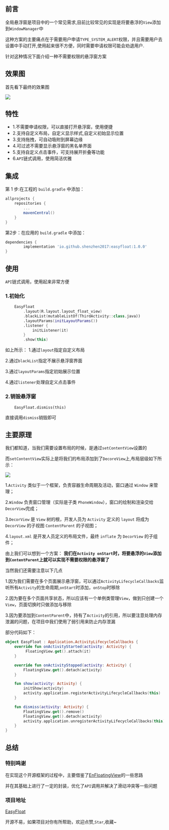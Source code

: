## 前言
全局悬浮窗是项目中的一个常见需求,目前比较常见的实现是将要悬浮的`View`添加到`WindowManager`中

这种方案的主要痛点在于需要用户申请`TYPE_SYSTEM_ALERT`权限，并且需要用户去设置中手动打开,使用起来很不方便，同时需要申请权限可能会劝退用户.

针对这种情况下面介绍一种不需要权限的悬浮窗方案

## 效果图
首先看下最终的效果图

![](https://p1-juejin.byteimg.com/tos-cn-i-k3u1fbpfcp/289199fad10649ab9484955e42a2a34c~tplv-k3u1fbpfcp-watermark.image)

## 特性
- 1.不需要申请权限，可以直接打开悬浮窗，使用便捷
- 2.支持自定义布局，自定义显示样式,自定义初始显示位置
- 3.支持拖拽，可自动吸附到屏幕边缘
- 4.可过滤不需要显示悬浮窗的黑名单界面
- 5.支持自定义点击事件，可支持展开折叠等功能
- 6.`API`链式调用，使用简洁优雅

## 集成
第 1 步:在工程的 `build.gradle` 中添加：
```groovy
allprojects {
	repositories {
		...
		mavenCentral()
	}
}
```

第2步：在应用的 `build.gradle` 中添加：
```groovy
dependencies {
        implementation 'io.github.shenzhen2017:easyfloat:1.0.0'
}
```

## 使用
`API`链式调用，使用起来非常方便

### 1.初始化
```kotlin
    EasyFloat
        .layout(R.layout.layout_float_view)
        .blackList(mutableListOf(ThirdActivity::class.java))
        .layoutParams(initLayoutParams())
        .listener {
            initListener(it)
        }
        .show(this)
```

如上所示：
1.通过`layout`指定自定义布局

2.通过`blackList`指定不展示悬浮窗界面

3.通过`layoutParams`指定初始展示位置

4.通过`listener`处理自定义点击事件

### 2.销毁悬浮窗
```
	EasyFloat.dismiss(this)
```
直接调用`dismiss`销毁即可

## 主要原理
我们都知道，当我们需要设置布局的时候，是通过`setContentView`设置的

而`setContentView`实际上是将我们的布局添加到了`DecoreView`上,布局层级如下所示：

![](https://p3-juejin.byteimg.com/tos-cn-i-k3u1fbpfcp/a78fc9a822ce4edaab449d7c5a401843~tplv-k3u1fbpfcp-watermark.image)

1.`Activity` 类似于一个框架，负责容器生命周期及活动，窗口通过 `Window` 来管理；

2.`Window` 负责窗口管理（实际是子类 `PhoneWindow`），窗口的绘制和渲染交给 `DecorView`完成；

3.`DecorView` 是 `View` 树的根，开发人员为 `Activity` 定义的 `layout` 将成为 `DecorView` 的子视图 `ContentParent` 的子视图；

4.`layout.xml` 是开发人员定义的布局文件，最终 `inflate` 为 `DecorView` 的子组件；

由上我们可以想到一个方案：
**我们在`Activity onStart`时，将要悬浮的`View`添加到`ContentParent`上就可以实现不需要权限的悬浮窗了**

当然我们还需要注意以下几点

1.因为我们需要在多个页面展示悬浮窗，可以通过`ActivityLifecycleCallbacks`监听所有`Activity`的生命周期,`onStart`时添加，`onStop`时移除

2.因为要在多个页面共享状态，所以应该有一个单例类管理`View`，做到只创建一个`View`，页面切换时只做添加与移除

3.因为要添加到`ContentParent`中，持有了`Activity`的引用，所以要注意处理内存泄漏的问题，在项目中我们使用了弱引用来防止内存泄漏

部分代码如下：
```kotlin
object EasyFloat : Application.ActivityLifecycleCallbacks {
    override fun onActivityStarted(activity: Activity) {
         FloatingView.get().attach(it)
    }

    override fun onActivityStopped(activity: Activity) {
        FloatingView.get().detach(activity)
    }

    fun show(activity: Activity) {
        initShow(activity)
        activity.application.registerActivityLifecycleCallbacks(this)
    }

    fun dismiss(activity: Activity) {
        FloatingView.get().remove()
        FloatingView.get().detach(activity)
        activity.application.unregisterActivityLifecycleCallbacks(this)
    }
}
```

## 总结
### 特别鸣谢
在实现这个开源框架的过程中，主要借鉴了[EnFloatingView](https://github.com/leotyndale/EnFloatingView)的一些思路

并在其基础上进行了一定的封装，优化了`API`调用并解决了滑动冲突等一些问题

### 项目地址
[EasyFloat](https://github.com/shenzhen2017/EasyFloat)

开源不易，如果项目对你有所帮助，欢迎点赞,`Star`,收藏~
